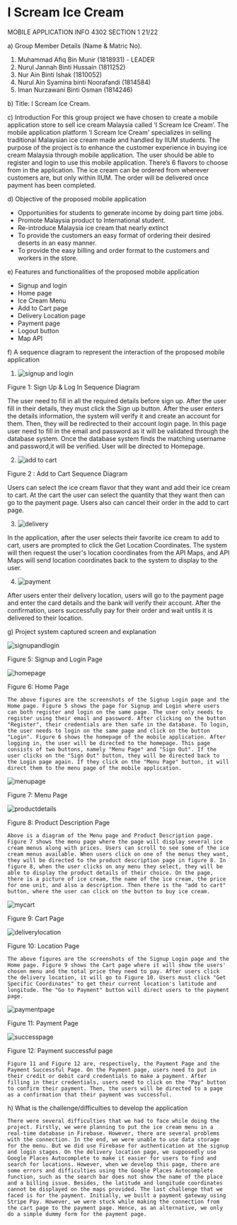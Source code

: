 
# I Scream Ice Cream
MOBILE APPLICATION INFO 4302
SECTION 1 21/22

a) Group Member Details (Name & Matric No).
1. Muhammad Afiq Bin Munir (1818931) - LEADER
2. Nurul Jannah Binti Hussain (1811252)
3. Nur Ain Binti Ishak (1810052) 
4. Nurul Ain Syamina binti Noorafandi (1814584)
5. Iman Nurzawani Binti Osman (1814246)

b) Title: I Scream Ice Cream.

c) Introduction
	For this group project we have chosen to create a mobile application store to sell ice cream Malaysia called ‘I Scream Ice Cream’. The mobile application platform 'I Scream Ice Cream' specializes in selling traditional Malaysian ice cream made and handled by IIUM students. The purpose of the project is to enhance the customer experience in buying ice cream Malaysia through mobile application. The user should be able to register and login to use this mobile application. There’s 6 flavors to choose from in the application. The ice cream can be ordered from wherever customers are, but only within IIUM. The order will be delivered once payment has been completed.

d) Objective of the proposed mobile application
- Opportunities for students to generate income by doing part time jobs.
- Promote Malaysia product to International student.
- Re-introduce Malaysia ice cream that nearly extinct 
- To provide the customers an easy format of ordering their desired deserts in an easy manner.
- To provide the easy billing and order format to the customers and workers in the store.

e) Features and functionalities of the proposed mobile application
- Signup and login
- Home page
- Ice Cream Menu
- Add to Cart page
- Delivery Location page
- Payment page 
- Logout button
- Map API

f) A sequence diagram to represent the interaction of the proposed mobile application

1.  ![signup and login](https://user-images.githubusercontent.com/55817657/150682884-bd36d045-6ae3-4d98-a047-436306ad2c57.png)

Figure 1: Sign Up & Log In Sequence Diagram

The user need to fill in all the required details before sign up. After the user fill in their details, they must click the Sign up button. After the user enters the details information, the system will verify it and create an account for them. Then, they will be redirected to their account login page. In this page user need to fill in the email and password as it will be validated through the database system. Once the database system finds the matching username and password,it will be verified. User will be directed to Homepage.

2.  ![add to cart](https://user-images.githubusercontent.com/55817657/150682981-54b725bd-142b-48b0-9aad-50836e1a11e7.png)

Figure 2 : Add to Cart Sequence Diagram

Users can select the ice cream flavor that they want and add their ice cream to cart. At the cart the user can select the quantity that they want then can go to the payment page. Users also can cancel their order in the add to cart page.

3.  ![delivery](https://user-images.githubusercontent.com/55817657/150683042-a2bddbf6-2d6e-4c55-8b34-d7cbf4ac7adb.png)

In the application, after the user selects their favorite ice cream to add to cart, users are prompted to click the Get Location Coordinates. The system will then request the user's location coordinates from the API Maps, and API Maps will send location coordinates back to the system to display to the user.

4.  ![payment](https://user-images.githubusercontent.com/55817657/150683121-553dd241-8249-4de4-9d60-01237a96fa70.png)

After users enter their delivery location, users will go to the payment page and enter the card details and the bank will verify their account. After the confirmation, users successfully pay for their order and wait untils it is delivered to their location.

g) Project system captured screen and explanation

![signupandlogin](https://user-images.githubusercontent.com/55817657/150683286-db03b6ae-fa35-43a7-8764-26e24c657a43.jpeg)

Figure 5: Signup and Login Page

![homepage](https://user-images.githubusercontent.com/55817657/150683319-b9a37472-70e1-47bd-846a-18c8512d3235.jpeg)

Figure 6: Home Page


	The above figures are the screenshots of the Signup Login page and the Home page. Figure 5 shows the page for Signup and Login where users can both register and login on the same page. The user only needs to register using their email and password. After clicking on the button "Register", their credentials are then safe in the database. To login, the user needs to login on the same page and click on the button "Login". Figure 6 shows the homepage of the mobile application. After logging in, the user will be directed to the homepage. This page consists of two buttons, namely "Menu Page" and "Sign Out". If the user clicks on the "Sign Out" button, they will be directed back to the Login page again. If they click on the "Menu Page" button, it will direct them to the menu page of the mobile application.
  
  ![menupage](https://user-images.githubusercontent.com/55817657/150683356-68dc701d-0941-4b38-9c90-01a8fde02eae.jpeg)

Figure 7: Menu Page

![productdetails](https://user-images.githubusercontent.com/55817657/150683371-6dc443ca-677f-4831-8024-66573f1d637e.jpeg)

Figure 8: Product Description Page


	Above is a diagram of the Menu page and Product Description page. Figure 7 shows the menu page where the page will display several ice cream menus along with prices. Users can scroll to see some of the ice cream menus available. When users click on one of the menus they want, they will be directed to the product description page in figure 8. In figure 8, when the user clicks on any menu they select, they will be able to display the product details of their choice. On the page, there is a picture of ice cream, the name of the ice cream, the price for one unit, and also a description. Then there is the "add to cart" button, where the user can click on the button to buy ice cream.

![mycart](https://user-images.githubusercontent.com/55817657/150683436-5f75eece-be08-4e8f-b542-4451fc942773.jpeg)

Figure 9: Cart Page

![deliverylocation](https://user-images.githubusercontent.com/55817657/150683476-bdb4f3a6-5bec-4f34-8647-9cf99ede291c.jpeg)

Figure 10: Location Page


	The above figures are the screenshots of the Signup Login page and the Home page. Figure 9 shows the Cart page where it will show the users' chosen menu and the total price they need to pay. After users click the delivery location, it will go to Figure 10. Users must click "Get Specific Coordinates" to get their current location's latitude and longitude. The "Go to Payment" button will direct users to the payment page.

![paymentpage](https://user-images.githubusercontent.com/55817657/150683506-1057aa51-0eae-475b-b7a7-fe59e6c274b7.jpeg)

Figure 11: Payment Page

![successpage](https://user-images.githubusercontent.com/55817657/150683537-ab6b80f9-1322-4514-a8e2-21115c38e408.jpeg)

Figure 12: Payment successful page


	Figure 11 and Figure 12 are, respectively, the Payment Page and the Payment Successful Page. On the Payment page, users need to put in their credit or debit card credentials to make a payment. After filling in their credentials, users need to click on the "Pay" button to confirm their payment. Then, the users will be directed to a page as a confirmation that their payment was successful.


h) What is the challenge/difficulties to develop the application

	There were several difficulties that we had to face while doing the project. Firstly, we were planning to put the ice cream menu in a real-time database in Firebase. However, there are several problems with the connection. In the end, we were unable to use data storage for the menu. But we did use Firebase for authentication at the signup and login stages. On the delivery location page, we supposedly use Google Places Autocomplete to make it easier for users to find and search for locations. However, when we develop this page, there are some errors and difficulties using the Google Places Autocomplete function, such as the search bar does not show the name of the place and a billing issue. Besides, the latitude and longitude coordinates cannot be displayed on the maps provided. The last challenge that we faced is for the payment. Initially, we built a payment gateway using Stripe Pay. However, we were stuck while making the connection from the cart page to the payment page. Hence, as an alternative, we only do a simple dummy form for the payment page.

